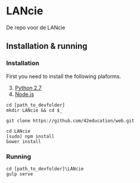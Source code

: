 # LANcie
De repo voor de LANcie


Installation & running
--------------
### Installation
First you need to install the following plaforms.

3. [Python 2.7](https://www.python.org/downloads/release/python-279/)
4. [Node.js](http://nodejs.org/download/)


```
cd [path_to_devfolder]  
mkdir LANcie && cd $_

git clone https://github.com/42education/web.git

cd LANcie
[sudo] npm install
bower install
```

### Running

```
cd [path_to_devfolder]\LANcie
gulp serve
```
